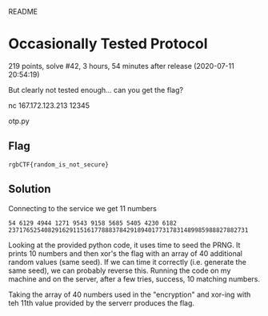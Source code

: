 README

# Occasionally Tested Protocol
219 points, solve #42, 3 hours, 54 minutes after release (2020-07-11 20:54:19)

But clearly not tested enough... can you get the flag?

nc 167.172.123.213 12345

otp.py

## Flag
```shell
rgbCTF{random_is_not_secure}
```

## Solution
Connecting to the service we get 11 numbers
```shell
54 6129 4944 1271 9543 9158 5685 5405 4230 6182
2371765254082916291151617788837842918940177317831489985988827882731
```

Looking at the provided python code, it uses time to seed the PRNG. It prints 10 numbers and then xor's the flag with an array of 40 additional random values (same seed).  If we can time it correctly (i.e. generate the same seed), we can probably reverse this. Running the code on my machine and on the server, after a few tries, success, 10 matching numbers.

Taking the array of 40 numbers used in the "encryption" and xor-ing with teh 11th value provided by the serverr produces the flag.